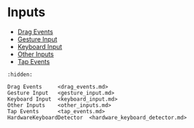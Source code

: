 # Inputs

- [Drag Events](drag_events.md)
- [Gesture Input](gesture_input.md)
- [Keyboard Input](keyboard_input.md)
- [Other Inputs](other_inputs.md)
- [Tap Events](tap_events.md)

```{toctree}
:hidden:

Drag Events     <drag_events.md>
Gesture Input   <gesture_input.md>
Keyboard Input  <keyboard_input.md>
Other Inputs    <other_inputs.md>
Tap Events      <tap_events.md>
HardwareKeyboardDetector  <hardware_keyboard_detector.md>
```
